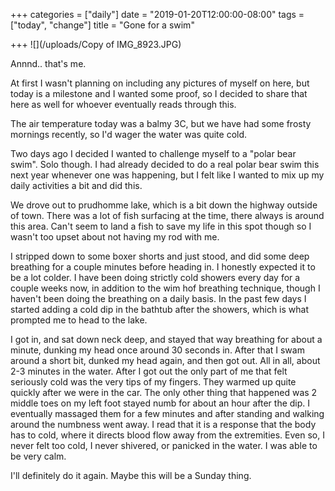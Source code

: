 +++
categories = ["daily"]
date = "2019-01-20T12:00:00-08:00"
tags = ["today", "change"]
title = "Gone for a swim"

+++
![](/uploads/Copy of IMG_8923.JPG)

Annnd.. that's me. 

At first I wasn't planning on including any pictures of myself on here, but today is a milestone and I wanted some proof, so I decided to share that here as well for whoever eventually reads through this.

The air temperature today was a balmy 3C, but we have had some frosty mornings recently, so I'd wager the water was quite cold. 

Two days ago I decided I wanted to challenge myself to a "polar bear swim". Solo though. I had already decided to do a real polar bear swim this next year whenever one was happening, but I felt like I wanted to mix up my daily activities a bit and did this.

We drove out to prudhomme lake, which is a bit down the highway outside of town. There was a lot of fish surfacing at the time, there always is around this area. Can't seem to land a fish to save my life in this spot though so I wasn't too upset about not having my rod with me.

I stripped down to some boxer shorts and just stood, and did some deep breathing for a couple minutes before heading in. I honestly expected it to be a lot colder. I have been doing strictly cold showers every day for a couple weeks now, in addition to the wim hof breathing technique, though I haven't been doing the breathing on a daily basis. In the past few days I started adding a cold dip in the bathtub after the showers, which is what prompted me to head to the lake.

I got in, and sat down neck deep, and stayed that way breathing for about a minute, dunking my head once around 30 seconds in. After that I swam around a short bit, dunked my head again, and then got out. All in all, about 2-3 minutes in the water. After I got out the only part of me that felt seriously cold was the very tips of my fingers. They warmed up quite quickly after we were in the car. The only other thing that happened was 2 middle toes on my left foot stayed numb for about an hour after the dip. I eventually massaged them for a few minutes and after standing and walking around the numbness went away. I read that it is a response that the body has to cold, where it directs blood flow away from the extremities. Even so, I never felt too cold, I never shivered, or panicked in the water. I was able to be very calm.

I'll definitely do it again. Maybe this will be a Sunday thing.